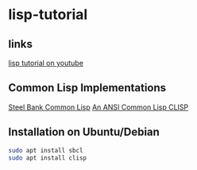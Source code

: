 # lisp-tutorial

## links
[lisp tutorial on youtube](https://youtube.com/playlist?list=PL8Wp8DuXuiFwPBg8UmPBsbtzm9GG4wOfU&si=zK1Jb7drt2SY4Crb)

## Common Lisp Implementations
[Steel Bank Common Lisp](https://www.sbcl.org/)
[An ANSI Common Lisp CLISP](https://clisp.sourceforge.io/)

## Installation on Ubuntu/Debian

```bash
sudo apt install sbcl
sudo apt install clisp
```